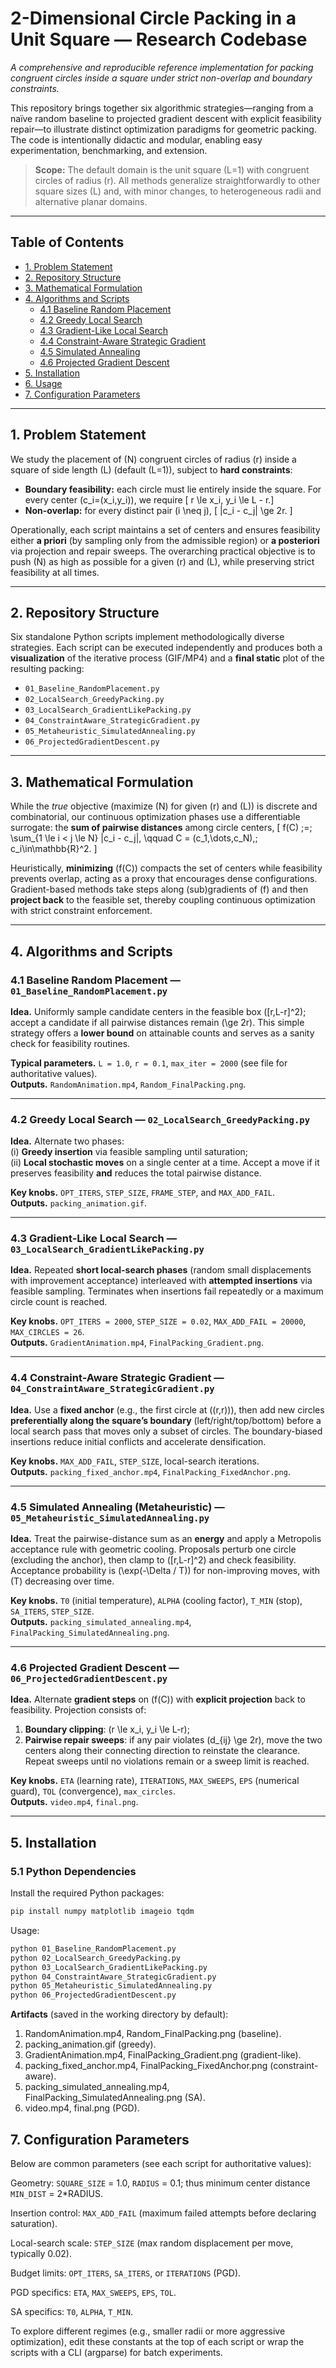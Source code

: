 # 2-Dimensional Circle Packing in a Unit Square — Research Codebase

_A comprehensive and reproducible reference implementation for packing congruent circles inside a square under strict non-overlap and boundary constraints._

This repository brings together six algorithmic strategies—ranging from a naïve random baseline to projected gradient descent with explicit feasibility repair—to illustrate distinct optimization paradigms for geometric packing. The code is intentionally didactic and modular, enabling easy experimentation, benchmarking, and extension.

> **Scope:** The default domain is the unit square \(L=1\) with congruent circles of radius \(r\). All methods generalize straightforwardly to other square sizes \(L\) and, with minor changes, to heterogeneous radii and alternative planar domains.

---

## Table of Contents

- [1. Problem Statement](#1-problem-statement)
- [2. Repository Structure](#2-repository-structure)
- [3. Mathematical Formulation](#3-mathematical-formulation)
- [4. Algorithms and Scripts](#4-algorithms-and-scripts)
  - [4.1 Baseline Random Placement](#41-baseline-random-placement-01_baseline_randomplacementpy)
  - [4.2 Greedy Local Search](#42-greedy-local-search-02_localsearch_greedypackingpy)
  - [4.3 Gradient-Like Local Search](#43-gradient-like-local-search-03_localsearch_gradientlikepackingpy)
  - [4.4 Constraint-Aware Strategic Gradient](#44-constraint-aware-strategic-gradient-04_constraintaware_strategicgradientpy)
  - [4.5 Simulated Annealing](#45-simulated-annealing-05_metaheuristic_simulatedannealingpy)
  - [4.6 Projected Gradient Descent](#46-projected-gradient-descent-06_projectedgradientdescentpy)
- [5. Installation](#5-installation)
- [6. Usage](#6-usage)
- [7. Configuration Parameters](#7-configuration-parameters)

---

## 1. Problem Statement

We study the placement of \(N\) congruent circles of radius \(r\) inside a square of side length \(L\) (default \(L=1\)), subject to **hard constraints**:

- **Boundary feasibility:** each circle must lie entirely inside the square. For every center \(c_i=(x_i,y_i)\), we require
  \[ r \le x_i, y_i \le L - r.\]
- **Non-overlap:** for every distinct pair \(i \neq j\), 
  \[ \|c_i - c_j\| \ge 2r. \]

Operationally, each script maintains a set of centers and ensures feasibility either **a priori** (by sampling only from the admissible region) or **a posteriori** via projection and repair sweeps. The overarching practical objective is to push \(N\) as high as possible for a given \(r\) and \(L\), while preserving strict feasibility at all times.

---

## 2. Repository Structure

Six standalone Python scripts implement methodologically diverse strategies. Each script can be executed independently and produces both a **visualization** of the iterative process (GIF/MP4) and a **final static** plot of the resulting packing:

- `01_Baseline_RandomPlacement.py`
- `02_LocalSearch_GreedyPacking.py`
- `03_LocalSearch_GradientLikePacking.py`
- `04_ConstraintAware_StrategicGradient.py`
- `05_Metaheuristic_SimulatedAnnealing.py`
- `06_ProjectedGradientDescent.py`

---

## 3. Mathematical Formulation

While the _true_ objective (maximize \(N\) for given \(r\) and \(L\)) is discrete and combinatorial, our continuous optimization phases use a differentiable surrogate: the **sum of pairwise distances** among circle centers,
\[
f(C) \;=\; \sum_{1 \le i < j \le N} \|c_i - c_j\|, \qquad C = (c_1,\dots,c_N),\; c_i\in\mathbb{R}^2.
\]

Heuristically, **minimizing** \(f(C)\) compacts the set of centers while feasibility prevents overlap, acting as a proxy that encourages dense configurations. Gradient-based methods take steps along (sub)gradients of \(f\) and then **project back** to the feasible set, thereby coupling continuous optimization with strict constraint enforcement.

---

## 4. Algorithms and Scripts

### 4.1 Baseline Random Placement — `01_Baseline_RandomPlacement.py`

**Idea.** Uniformly sample candidate centers in the feasible box \([r,L-r]^2\); accept a candidate if all pairwise distances remain \(\ge 2r\). This simple strategy offers a **lower bound** on attainable counts and serves as a sanity check for feasibility routines.

**Typical parameters.** `L = 1.0`, `r = 0.1`, `max_iter = 2000` (see file for authoritative values).  
**Outputs.** `RandomAnimation.mp4`, `Random_FinalPacking.png`.

---

### 4.2 Greedy Local Search — `02_LocalSearch_GreedyPacking.py`

**Idea.** Alternate two phases:  
(i) **Greedy insertion** via feasible sampling until saturation;  
(ii) **Local stochastic moves** on a single center at a time. Accept a move if it preserves feasibility **and** reduces the total pairwise distance.

**Key knobs.** `OPT_ITERS`, `STEP_SIZE`, `FRAME_STEP`, and `MAX_ADD_FAIL`.  
**Outputs.** `packing_animation.gif`.

---

### 4.3 Gradient-Like Local Search — `03_LocalSearch_GradientLikePacking.py`

**Idea.** Repeated **short local-search phases** (random small displacements with improvement acceptance) interleaved with **attempted insertions** via feasible sampling. Terminates when insertions fail repeatedly or a maximum circle count is reached.

**Key knobs.** `OPT_ITERS = 2000`, `STEP_SIZE = 0.02`, `MAX_ADD_FAIL = 20000`, `MAX_CIRCLES = 26`.  
**Outputs.** `GradientAnimation.mp4`, `FinalPacking_Gradient.png`.

---

### 4.4 Constraint-Aware Strategic Gradient — `04_ConstraintAware_StrategicGradient.py`

**Idea.** Use a **fixed anchor** (e.g., the first circle at \((r,r)\)), then add new circles **preferentially along the square’s boundary** (left/right/top/bottom) before a local search pass that moves only a subset of circles. The boundary-biased insertions reduce initial conflicts and accelerate densification.

**Key knobs.** `MAX_ADD_FAIL`, `STEP_SIZE`, local-search iterations.  
**Outputs.** `packing_fixed_anchor.mp4`, `FinalPacking_FixedAnchor.png`.

---

### 4.5 Simulated Annealing (Metaheuristic) — `05_Metaheuristic_SimulatedAnnealing.py`

**Idea.** Treat the pairwise-distance sum as an **energy** and apply a Metropolis acceptance rule with geometric cooling. Proposals perturb one circle (excluding the anchor), then clamp to \([r,L-r]^2\) and check feasibility. Acceptance probability is \(\exp(-\Delta / T)\) for non-improving moves, with \(T\) decreasing over time.

**Key knobs.** `T0` (initial temperature), `ALPHA` (cooling factor), `T_MIN` (stop), `SA_ITERS`, `STEP_SIZE`.  
**Outputs.** `packing_simulated_annealing.mp4`, `FinalPacking_SimulatedAnnealing.png`.

---

### 4.6 Projected Gradient Descent — `06_ProjectedGradientDescent.py`

**Idea.** Alternate **gradient steps** on \(f(C)\) with **explicit projection** back to feasibility. Projection consists of:  
1) **Boundary clipping**: \(r \le x_i, y_i \le L-r\);  
2) **Pairwise repair sweeps**: if any pair violates \(d_{ij} \ge 2r\), move the two centers along their connecting direction to reinstate the clearance. Repeat sweeps until no violations remain or a sweep limit is reached.

**Key knobs.** `ETA` (learning rate), `ITERATIONS`, `MAX_SWEEPS`, `EPS` (numerical guard), `TOL` (convergence), `max_circles`.  
**Outputs.** `video.mp4`, `final.png`.

---

## 5. Installation

### 5.1 Python Dependencies

Install the required Python packages:

```bash
pip install numpy matplotlib imageio tqdm
```
Usage:

```bash
python 01_Baseline_RandomPlacement.py
python 02_LocalSearch_GreedyPacking.py
python 03_LocalSearch_GradientLikePacking.py
python 04_ConstraintAware_StrategicGradient.py
python 05_Metaheuristic_SimulatedAnnealing.py
python 06_ProjectedGradientDescent.py
```


**Artifacts** (saved in the working directory by default):

1) RandomAnimation.mp4, Random_FinalPacking.png (baseline).
2) packing_animation.gif (greedy).
3) GradientAnimation.mp4, FinalPacking_Gradient.png (gradient-like).
4) packing_fixed_anchor.mp4, FinalPacking_FixedAnchor.png (constraint-aware).
5) packing_simulated_annealing.mp4, FinalPacking_SimulatedAnnealing.png (SA).
6) video.mp4, final.png (PGD).

## 7. Configuration Parameters

Below are common parameters (see each script for authoritative values):

Geometry: `SQUARE_SIZE` = 1.0, `RADIUS` = 0.1; thus minimum center distance `MIN_DIST` = 2*RADIUS.

Insertion control: `MAX_ADD_FAIL` (maximum failed attempts before declaring saturation).

Local-search scale: `STEP_SIZE` (max random displacement per move, typically 0.02).

Budget limits: `OPT_ITERS`, `SA_ITERS`, or `ITERATIONS` (PGD).

PGD specifics: `ETA`, `MAX_SWEEPS`, `EPS`, `TOL`.

SA specifics: `T0`, `ALPHA`, `T_MIN`.

To explore different regimes (e.g., smaller radii or more aggressive optimization), edit these constants at the top of each script or wrap the scripts with a CLI (argparse) for batch experiments.
